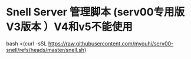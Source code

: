 # Snell Server 管理脚本 (serv00专用版V3版本 ）V4和v5不能使用

bash <(curl -sSL https://raw.githubusercontent.com/myouhi/serv00-snell/refs/heads/master/snell.sh)
